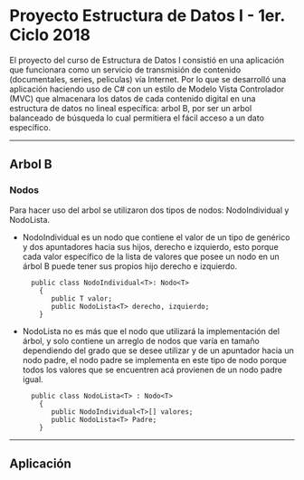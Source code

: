 # Proyecto Estructura de Datos I - 1er. Ciclo 2018
El proyecto del curso de Estructura de Datos I consistió en una aplicación que funcionara como
un servicio de transmisión de contenido (documentales, series, peliculas) vía Internet. Por lo que se desarrolló
una aplicación haciendo uso de C# con un estilo de Modelo Vista Controlador (MVC) que almacenara los datos de cada
contenido digital en una estructura de datos no lineal específica: arbol B, por ser un arbol balanceado de búsqueda
lo cual permitiera el fácil acceso a un dato específico.

-----------------------------------------------------
## Arbol B
### Nodos
Para hacer uso del arbol se utilizaron dos tipos de nodos: NodoIndividual y NodoLista.

* NodoIndividual es un nodo que contiene el valor de un tipo de genérico y dos apuntadores hacia sus hijos, derecho e izquierdo,
esto porque cada valor específico de la lista de valores que posee un nodo en un árbol B puede tener sus propios hijo derecho e
izquierdo.

        public class NodoIndividual<T>: Nodo<T>
          {
             public T valor;
             public NodoLista<T> derecho, izquierdo;
          }
          
        
* NodoLista no es más que el nodo que utilizará la implementación del árbol, y solo contiene un arreglo de nodos que varía en
tamaño dependiendo del grado que se desee utilizar y de un apuntador hacia un nodo padre, el nodo padre se implementa en este
tipo de nodo porque todos los valores que se encuentren acá provienen de un nodo padre igual.

        public class NodoLista<T> : Nodo<T>
          {
             public NodoIndividual<T>[] valores;
             public NodoLista<T> Padre;
          }



-----------------------------------------------------
## Aplicación

